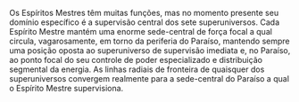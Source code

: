 ﻿Os Espíritos Mestres têm muitas funções, mas no momento presente seu domínio específico é a supervisão central dos sete superuniversos. Cada Espírito Mestre mantém uma enorme sede-central de força focal a qual circula, vagarosamente, em torno da periferia do Paraíso, mantendo sempre uma posição oposta ao superuniverso de supervisão imediata e, no Paraíso, ao ponto focal do seu controle de poder especializado e distribuição segmental da energia. As linhas radiais de fronteira de quaisquer dos superuniversos convergem realmente para a sede-central do Paraíso a qual o Espírito Mestre supervisiona.